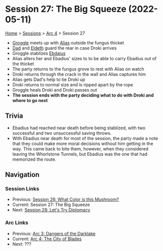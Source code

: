# Session 27: The Big Squeeze (2022-05-11)

[Home](../../README.md) > [Sessions](../info.md) > [Arc 4](info.md) > Session 27

* [Groggle](../../characters/pcs/groggle.md) meets up with [Alias](../../characters/pcs/alias.md) outside the fungus thicket
* [Dad](../../characters/pcs/dad.md) and [Eldeth](../../characters/party/eldeth.md) guard the rear in case Droki arrives
* Groggle stablizes [Ebdaius](../../characters/pcs/ebadius.md)
* Alias alters her and Ebadius' sizes to to be able to carry Ebadius out of the thicket
* The party returns to the fungus grove to rest with Alias on watch
* Droki returns through the crack in the wall and Alias captures him
* Alias gets Dad's help to tie Droki up
* Droki returns to normal size and is ripped apart by the rope
* Groggle heals Droki and Droki passes out
* **The session ends with the party deciding what to do with Droki and where to go next**

## Trivia
* Ebadius had reached near death before being stablized, with two successful and two unsuccessful saving throws.
* With Ebadius near death for most of the session, the party made a note that they could make more moral decisions without him getting in the way. This came back to bite them, however, when they considered leaving the Whorlstone Tunnels, but Ebadius was the one that had memorized the route.

## Navigation
### Session Links
* Previous: [Session 26: What Color is this Mushroom?](session26-2022-04-07.md)
* Current: Session 27: The Big Squeeze
* Next: [Session 28: Let's Try Diplomacy](session28-2022-06-06.md)

### Arc Links
* Previous: [Arc 3: Dangers of the Darklake](../arc03/info.md)
* Current: [Arc 4: The City of Blades](info.md)
* Next: ???
